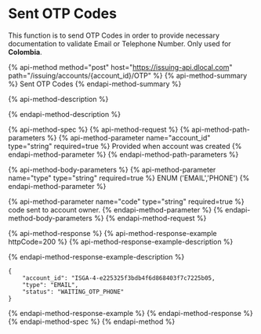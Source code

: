 # Sent OTP Codes

This function is to send OTP Codes in order to provide necessary documentation to validate Email or Telephone Number. Only used for **Colombia**.



{% api-method method="post" host="https://issuing-api.dlocal.com" path="/issuing/accounts/{account\_id}/OTP" %}
{% api-method-summary %}
Sent OTP Codes
{% endapi-method-summary %}

{% api-method-description %}

{% endapi-method-description %}

{% api-method-spec %}
{% api-method-request %}
{% api-method-path-parameters %}
{% api-method-parameter name="account\_id" type="string" required=true %}
Provided when account was created
{% endapi-method-parameter %}
{% endapi-method-path-parameters %}

{% api-method-body-parameters %}
{% api-method-parameter name="type" type="string" required=true %}
ENUM \('EMAIL','PHONE'\)
{% endapi-method-parameter %}

{% api-method-parameter name="code" type="string" required=true %}
code sent to account owner.
{% endapi-method-parameter %}
{% endapi-method-body-parameters %}
{% endapi-method-request %}

{% api-method-response %}
{% api-method-response-example httpCode=200 %}
{% api-method-response-example-description %}

{% endapi-method-response-example-description %}

```
{
    "account_id": "ISGA-4-e225325f3bdb4f6d868403f7c7225b05,
    "type": "EMAIL",
    "status": "WAITING_OTP_PHONE"    
}
```
{% endapi-method-response-example %}
{% endapi-method-response %}
{% endapi-method-spec %}
{% endapi-method %}

### 

